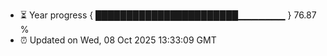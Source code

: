 - ⏳ Year progress { ███████████████████████▁▁▁▁▁▁▁ } 76.87 %
- ⏰ Updated on Wed, 08 Oct 2025 13:33:09 GMT

